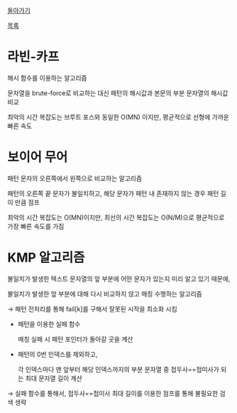 [돌아가기](https://github.com/LEEJ0NGWAN/algorithm)

[목록](./list.md)

# 라빈-카프

해시 함수를 이용하는 알고리즘

문자열을 brute-force로 비교하는 대신 패턴의 해시값과 본문의 부분 문자열의 해시값 비교

최악의 시간 복잡도는 브루트 포스와 동일한 O(MN) 이지만, 평균적으로 선형에 가까운 빠른 속도

# 보이어 무어

패턴 문자의 오른쪽에서 왼쪽으로 비교하는 알고리즘

패턴의 오른쪽 끝 문자가 불일치하고, 해당 문자가 패턴 내 존재하지 않는 경우 패턴 길이 만큼 점프

최악의 시간 복잡도는 O(MN)이지만, 최선의 시간 복잡도는 O(N/M)으로 평균적으로 가장 빠른 속도를 가짐

# KMP 알고리즘

불일치가 발생한 텍스트 문자열의 앞 부분에 어떤 문자가 있는지 미리 알고 있기 때문에,

불일치가 발생한 앞 부분에 대해 다시 비교하지 않고 매칭 수행하는 알고리즘

→ 패턴 전처리를 통해 fail[k]를 구해서 잘못된 시작을 최소화 시킴

- 패턴을 이용한 실패 함수

    매칭 실패 시 패턴 포인터가 돌아갈 곳을 계산

- 패턴의 0번 인덱스를 제외하고,

    각 인덱스마다 맨 앞부터 해당 인덱스까지의 부분 문자열 중 접두사==접미사가 되는 최대 문자열 길이 계산

→ 실패 함수를 통해서, 접두사==접미사 최대 길이를 이용한 점프를 통해 불필요한 검색 생략
